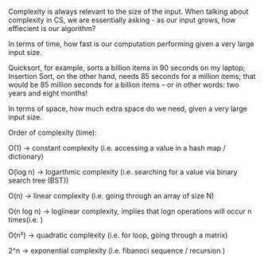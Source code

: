 Complexity is always relevant to the size of the input. 
When talking about complexity in CS, we are essentially asking - as our input grows, how effiecient is our algorithm?

In terms of time, how fast is our computation performing given a very large input size. 

Quicksort, for example, sorts a billion items in 90 seconds on my laptop; Insertion Sort, on the other hand, needs 85 seconds for a million items; that would be 85 million seconds for a billion items – or in other words: two years and eight months!

In terms of space, how much extra space do we need, given a very large input size. 



Order of complexity (time):

O(1) -> constant complexity (i.e. accessing a value in a hash map / dictionary)

O(log n) -> logarthmic complexity (i.e. searching for a value via binary search tree (BST))

O(n) -> linear complexity (i.e. going through an array of size N)

O(n log n) -> loglinear complexity, implies that logn operations will occur n times(i.e. )

O(n²) -> quadratic complexity (i.e. for loop, going through a matrix)

2^n -> exponential complexity (i.e. fibanoci sequence / recursion )
